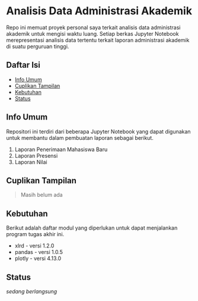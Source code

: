 #  Analisis Data Administrasi Akademik
Repo ini memuat proyek personal saya terkait analisis data administrasi akademik untuk mengisi waktu luang. Setiap berkas Jupyter Notebook merepresentasi analisis data tertentu terkait laporan administrasi akademik di suatu perguruan tinggi.

## Daftar Isi
* [Info Umum](#info-umum)
* [Cuplikan Tampilan](#cuplikan-tampilan)
* [Kebutuhan](#kebutuhan)
* [Status](#status)

## Info Umum
Repositori ini terdiri dari beberapa Jupyter Notebook yang dapat digunakan untuk membantu dalam pembuatan laporan sebagai berikut.
1. Laporan Penerimaan Mahasiswa Baru
2. Laporan Presensi
3. Laporan Nilai

## Cuplikan Tampilan
> Masih belum ada

## Kebutuhan
Berikut adalah daftar modul yang diperlukan untuk dapat menjalankan program tugas akhir ini.
* xlrd - versi 1.2.0
* pandas - versi 1.0.5
* plotly - versi 4.13.0

## Status
_sedang berlangsung_